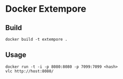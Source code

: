 # Docker Extempore

## Build

```
docker build -t extempore .
```

## Usage

```
docker run -t -i -p 8080:8080 -p 7099:7099 <hash>
vlc http://host:8080/
```
